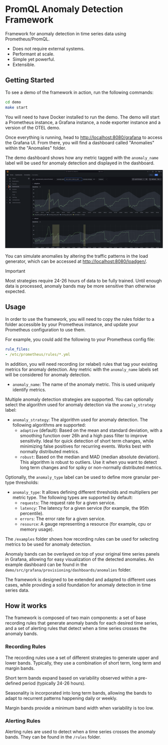 # PromQL Anomaly Detection Framework

Framework for anomaly detection in time series data using Prometheus/PromQL.

  - Does not require external systems.
  - Performant at scale.
  - Simple yet powerful.
  - Extensible.


## Getting Started

To see a demo of the framework in action, run the following commands:

```bash
cd demo
make start
```

You will need to have Docker installed to run the demo.  The demo will start a Prometheus instance, a Grafana instance, a node exporter instance and a version of the OTEL demo.

Once everything is running, head to [http://localhost:8080/grafana](http://localhost:8080/grafana) to access the Grafana UI. From there, you will find a dashboard called "Anomalies" within the "Anomalies" folder.

The demo dashboard shows how any metric tagged with the `anomaly_name` label will be used for anomaly detection and displayed in the dashboard.

<p align="center"><img src="docs/sources/assets/dashboard.png" alt="Anomalies Dashboard"></p>

You can simulate anomalies by altering the traffic patterns in the load generator, which can be accessed at [http://localhost:8080/loadgen/](http://localhost:8080/loadgen/).

> [!IMPORTANT]
> Most strategies require 24-26 hours of data to be fully trained. Until enough data is processed, anomaly bands may be more sensitive than otherwise expected.

## Usage

In order to use the framework, you will need to copy the rules folder to a folder accessible by your Prometheus instance, and update
your Prometheus configuration to use them.

For example, you could add the following to your Prometheus config file:

```yaml
rule_files:
- /etc/prometheus/rules/*.yml
```

In addition, you will need recording (or relabel) rules that tag your existing metrics for anomaly detection. Any metric with the `anomaly_name` labels set will be considered for anomaly detection.

- `anomaly_name`: The name of the anomaly metric. This is used uniquely identify metrics.

Multiple anomaly detection strategies are supported. You can optionally select the algorithm used for anomaly detection via the `anomaly_strategy` label:

- `anomaly_strategy`: The algorithm used for anomaly detection. The following algorithms are supported:
  - `adaptive` (default): Based on the mean and standard deviation, with a smoothing function over 26h and a high pass filter to improve sensitivity. Ideal for quick detection of short term changes, while minimizing false positives for recurring events. Works best with normally distributed metrics.
  - `robust`: Based on the median and MAD (median absolute deviation). This algorithm is robust to outliers. Use it when you want to detect long term changes and for spiky or non-normally distributed metrics.

Optionally, the `anomaly_type` label can be used to define more granular per-type thresholds:

- `anomaly_type`: It allows defining different thresholds and multipliers per metric type. The following types are supported by default:
  - `requests`: The request rate for a given service.
  - `latency`: The latency for a given service (for example, the 95th percentile).
  - `errors`: The error rate for a given service.
  - `resource`: A gauge representing a resource (for example, cpu or memory usage).

The `/examples` folder shows how recording rules can be used for selecting metrics to be used for anomaly detection.

Anomaly bands can be overlayed on top of your original time series panels in Grafana, allowing for easy visualization of the detected anomalies. An example dashboard can be found in the `demo/src/grafana/provisioning/dashboards/anomalies` folder.

The framework is designed to be extended and adapted to different uses cases, while providing a solid foundation for anomaly detection in time series data.

## How it works

The framework is composed of two main components: a set of base recording rules that generate anomaly bands for each desired time series, and a set of alerting rules that detect when a time series crosses the anomaly bands.

### Recording Rules

The recording rules use a set of different strategies to generate upper and lower bands. Typically, they use a combination of short term, long term and margin bands.

Short term bands expand based on variability observed within a pre-defined period (typically 24-26 hours).

Seasonality is incorporated into long term bands, allowing the bands to adapt to recurrent patterns happening daily or weekly.

Margin bands provide a minimum band width when variability is too low.

### Alerting Rules

Alerting rules are used to detect when a time series crosses the anomaly bands. They can be found in the `/rules` folder.
